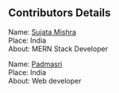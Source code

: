 ## Contributors Details

Name: [Sujata Mishra](https://github.com/sujata13) <br/>
Place: India <br/>
About: MERN Stack Developer <br/>

Name: [Padmasri](https://github.com/sujata13) <br/>
Place: India <br/>
About: Web developer <br/>
